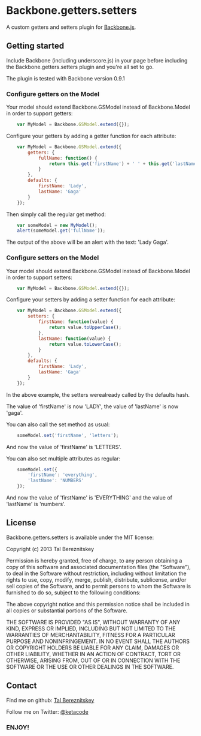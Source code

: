 # Backbone.getters.setters

A custom getters and setters plugin for
[Backbone.js](http://documentcloud.github.com/backbone).

## Getting started

Include Backbone (including underscore.js) in your page before including the
Backbone.getters.setters plugin and you're all set to go.

The plugin is tested with Backbone version 0.9.1

### Configure getters on the Model

Your model should extend Backbone.GSModel instead of Backbone.Model in order to
support getters:

```js
    var MyModel = Backbone.GSModel.extend({});
```

Configure your getters by adding a getter function for each attribute:

```js
    var MyModel = Backbone.GSModel.extend({
        getters: {
            fullName: function() {
                return this.get('firstName') + ' ' + this.get('lastName');
            }
        },
        defaults: {
            firstName: 'Lady',
            lastName: 'Gaga'
        }
    });
```

Then simply call the regular get method:

```js
    var someModel = new MyModel();
    alert(someModel.get('fullName'));
```

The output of the above will be an alert with the text: 'Lady Gaga'.

### Configure setters on the Model

Your model should extend Backbone.GSModel instead of Backbone.Model in order to
support setters:

```js
    var MyModel = Backbone.GSModel.extend({});
```

Configure your setters by adding a setter function for each attribute:

```js
    var MyModel = Backbone.GSModel.extend({
        setters: {
            firstName: function(value) {
                return value.toUpperCase();
            },
            lastName: function(value) {
                return value.toLowerCase();
            }
        },
        defaults: {
            firstName: 'Lady',
            lastName: 'Gaga'
        }
    });
```

In the above example, the setters werealready called by the defaults hash.

The value of 'firstName' is now 'LADY', the value of 'lastName' is now 'gaga'.

You can also call the set method as usual:

```js
    someModel.set('firstName', 'letters');
```

And now the value of 'firstName' is 'LETTERS'.

You can also set multiple attributes as regular:

```js
    someModel.set({
        'firstName': 'everything',
        'lastName': 'NUMBERS'
    });
```

And now the value of 'firstName' is 'EVERYTHING' and the value of 'lastName' is
'numbers'.

## License

Backbone.getters.setters is available under the MIT license:

Copyright (c) 2013 Tal Bereznitskey

Permission is hereby granted, free of charge, to any person obtaining a copy
of this software and associated documentation files (the "Software"), to deal
in the Software without restriction, including without limitation the rights
to use, copy, modify, merge, publish, distribute, sublicense, and/or sell
copies of the Software, and to permit persons to whom the Software is
furnished to do so, subject to the following conditions:

The above copyright notice and this permission notice shall be included in
all copies or substantial portions of the Software.

THE SOFTWARE IS PROVIDED "AS IS", WITHOUT WARRANTY OF ANY KIND, EXPRESS OR
IMPLIED, INCLUDING BUT NOT LIMITED TO THE WARRANTIES OF MERCHANTABILITY,
FITNESS FOR A PARTICULAR PURPOSE AND NONINFRINGEMENT. IN NO EVENT SHALL THE
AUTHORS OR COPYRIGHT HOLDERS BE LIABLE FOR ANY CLAIM, DAMAGES OR OTHER
LIABILITY, WHETHER IN AN ACTION OF CONTRACT, TORT OR OTHERWISE, ARISING FROM,
OUT OF OR IN CONNECTION WITH THE SOFTWARE OR THE USE OR OTHER DEALINGS IN
THE SOFTWARE.

## Contact

Find me on github: [Tal Bereznitskey](http://github.com/berzniz)

Follow me on Twitter: [@ketacode](https://twitter.com/ketacode)

### ENJOY!
